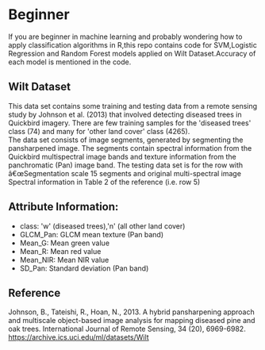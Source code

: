 # Beginner
If you are beginner in machine learning and probably wondering how to apply classification algorithms in R,this repo contains code for SVM,Logistic Regression and Random Forest models applied on Wilt Dataset.Accuracy of each model is mentioned in the code.
## Wilt Dataset
This data set contains some training and testing data from a remote sensing study by Johnson et al. (2013) that involved detecting diseased trees in Quickbird imagery. There are few training samples for the 'diseased trees' class (74) and many for 'other land cover' class (4265).\
The data set consists of image segments, generated by segmenting the pansharpened image. The segments contain spectral information from the Quickbird multispectral image bands and texture information from the panchromatic (Pan) image band. The testing data set is for the row with â€œSegmentation scale 15 segments and original multi-spectral image Spectral information in Table 2 of the reference (i.e. row 5)
## Attribute Information:
 - class: 'w' (diseased trees),'n' (all other land cover) 
 - GLCM_Pan: GLCM mean texture (Pan band) 
 - Mean_G: Mean green value 
 - Mean_R: Mean red value 
 - Mean_NIR: Mean NIR value 
 - SD_Pan: Standard deviation (Pan band) 

## Reference
Johnson, B., Tateishi, R., Hoan, N., 2013. A hybrid pansharpening approach and multiscale object-based image analysis for mapping diseased pine and oak trees. International Journal of Remote Sensing, 34 (20), 6969-6982.\
https://archive.ics.uci.edu/ml/datasets/Wilt
